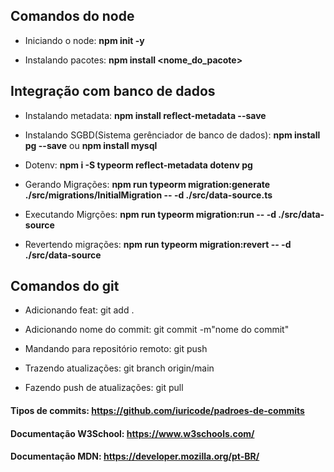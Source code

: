 ## Comandos do node

- Iniciando o node: **npm init -y**

- Instalando pacotes: **npm install <nome_do_pacote>**

## Integração com banco de dados

- Instalando metadata: **npm install reflect-metadata --save**

- Instalando SGBD(Sistema gerênciador de banco de dados): **npm install pg --save** ou **npm install mysql**

- Dotenv: **npm i -S typeorm reflect-metadata dotenv pg**

- Gerando Migrações: **npm run typeorm migration:generate ./src/migrations/InitialMigration -- -d ./src/data-source.ts**

- Executando Migrções: **npm run typeorm migration:run -- -d ./src/data-source**

- Revertendo migrações: **npm run typeorm migration:revert -- -d ./src/data-source**

## Comandos do git

- Adicionando feat: git add .

- Adicionando nome do commit: git commit -m"nome do commit"

- Mandando para repositório remoto: git push

- Trazendo atualizações: git branch origin/main

- Fazendo push de atualizações: git pull

#### Tipos de commits: https://github.com/iuricode/padroes-de-commits

#### Documentação W3School: https://www.w3schools.com/

#### Documentação MDN: https://developer.mozilla.org/pt-BR/
